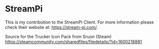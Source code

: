 # StreamPi

This is my contribution to the StreamPi Client.
For more information please check their website at: https://stream-pi.com/.


Source for the Trucker Icon Pack from Sruon (Steam)
https://steamcommunity.com/sharedfiles/filedetails/?id=1600218881